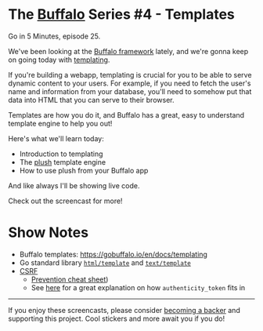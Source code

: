 # The [Buffalo](https://gobuffalo.io) Series #4 - Templates

Go in 5 Minutes, episode 25.

We've been looking at the [Buffalo framework](https://gobuffalo.io) lately, and
we're gonna keep on going today with [templating](https://gobuffalo.io/en/docs/templating).

If you're building a webapp, templating is crucial for you to be able to serve dynamic content to your users. For example, if you need to fetch the user's name and information from your database, you'll need to somehow put that data into HTML that you can serve to their browser.

Templates are how you do it, and Buffalo has a great, easy to understand template engine to help you out!

Here's what we'll learn today:

- Introduction to templating
- The [plush](https://github.com/gobuffalo/plush) template engine
- How to use plush from your Buffalo app

And like always I'll be showing live code.

Check out the screencast for more!

# Show Notes

- Buffalo templates: https://gobuffalo.io/en/docs/templating
- Go standard library [`html/template`](https://godoc.org/html/template) and [`text/template`](https://godoc.org/text/template)
- [CSRF](https://en.wikipedia.org/wiki/Cross-site_request_forgery)
    - [Prevention cheat sheet](https://www.owasp.org/index.php/Cross-Site_Request_Forgery_(CSRF)_Prevention_Cheat_Sheet))
    - See [here](https://stackoverflow.com/questions/941594/understanding-the-rails-authenticity-token) for a great explanation on how `authenticity_token` fits in 

---

If you enjoy these screencasts, please consider 
[becoming a backer](https://www.patreon.com/goin5minutes)
and supporting this project. Cool stickers and more await you if you do!

